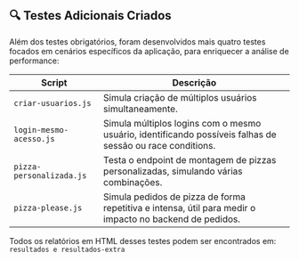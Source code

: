 ## 🔍 Testes Adicionais Criados

Além dos testes obrigatórios, foram desenvolvidos mais quatro testes focados em cenários específicos da aplicação, para enriquecer a análise de performance:

| Script                   | Descrição |
|--------------------------|-----------|
| `criar-usuarios.js`      | Simula criação de múltiplos usuários simultaneamente.
| `login-mesmo-acesso.js`  | Simula múltiplos logins com o mesmo usuário, identificando possíveis falhas de sessão ou race conditions. |
| `pizza-personalizada.js` | Testa o endpoint de montagem de pizzas personalizadas, simulando várias combinações. |
| `pizza-please.js`        | Simula pedidos de pizza de forma repetitiva e intensa, útil para medir o impacto no backend de pedidos. |

Todos os relatórios em HTML desses testes podem ser encontrados em: `resultados e resultados-extra`

